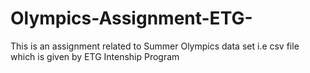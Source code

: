 # Olympics-Assignment-ETG-
This is an assignment related to Summer Olympics data set i.e csv file which is given by ETG Intenship Program
